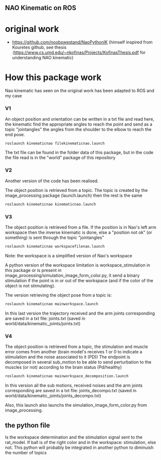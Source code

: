 ## NAO Kinematic on ROS

# original work
- https://github.com/noobswestand/NaoPythonIK
(himself inspired from Kouretes github, see thesis :https://www.cs.umd.edu/~nkofinas/Projects/KofinasThesis.pdf for understanding NAO kinematic)

# How this package work
Nao kinematic has seen on the original work has been adapted to ROS and my case
 
 ### V1
 An object position and orientation can be written in a txt file and read here, 
 the kinematic find the appropriate angles to reach the point and send as a topic "jointangles" 
 the angles from the shoulder to the elbow to reach the end pose. 
```bash
roslaunch kinematicnao filekinematicnao.launch 
```
The txt file can be found in the folder data of this package, but in the code the file read is in the "world" 
package of this repository

### V2
Another version of the code has been realised. 

The object position is retrieved from a topic. 
The topic is created by the image_processing package (launch.launch)
then the rest is the same

```bash
roslaunch kinematicnao kinematicnao.launch 
```

### V3

The object position is retrieved from a file.
If the position is in Nao's left arm workspace then the inverse kinematic is done, else a "position not ok" (or something) is sent through the topic "jointangles"

```bash
roslaunch kinematicnao workspacefilenao.launch 
```
Note: the workspace is a simplified version of Nao's workspace


A python version of the workspace limitation is workspace_stimulation in this package or is present in image_processing/simulation_image_form_color.py, it send a binary stimulation if the point is in or out of the workspace (and if the color of the object is not stimulating).

The version retrieving the object pose from a topic is:

```bash
roslaunch kinematicnao mainworkspace.launch 
```
In this last version the trajectory received and the arm joints corresponding are saved in a txt file: joints.txt (saved in world/data/kinematic_joints/joints.txt)

### V4

The object position is retrieved from a topic, the stimulation and muscle error comes from another (brain model's receives 1 or 0 to indicate a stimulation and the noise associated to it (PD))
The endpoint is decomposed in several sub_motion to be able to send perturbation to the muscles (or not) according to the brain status (Pd/healthy)

```bash
roslaunch kinematicnao mainworkspace_decomposition.launch 
```

In this version all the sub motions, received noises and the arm joints corresponding are saved in a txt file: joints_decompo.txt (saved in world/data/kinematic_joints/joints_decompo.txt)

Also, this launch also launchs the simulation_image_form_color.py from image_processing.

## the python file

Is the workspace determination and the stimulation signal sent to the rat_model.
If ball is of the right color and in the workspace: stimulation, else not.
This python will probably be integrated in another python to diminuish the number of topics



